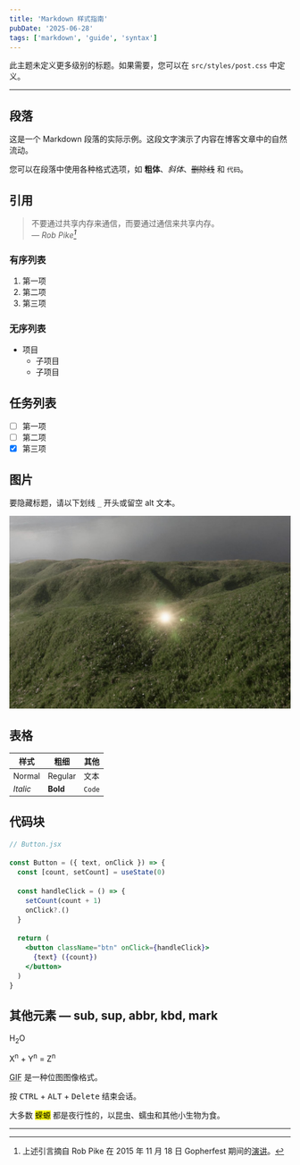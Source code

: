 ```yaml
---
title: 'Markdown 样式指南'
pubDate: '2025-06-28'
tags: ['markdown', 'guide', 'syntax']
---
```


此主题未定义更多级别的标题。如果需要，您可以在 `src/styles/post.css` 中定义。

---

## 段落

这是一个 Markdown 段落的实际示例。这段文字演示了内容在博客文章中的自然流动。

您可以在段落中使用各种格式选项，如 **粗体**、_斜体_、~~删除线~~ 和 `代码`。

## 引用

> 不要通过共享内存来通信，而要通过通信来共享内存。<br>
> — <cite>Rob Pike[^1]</cite>

[^1]: 上述引言摘自 Rob Pike 在 2015 年 11 月 18 日 Gopherfest 期间的[演讲](https://www.youtube.com/watch?v=PAAkCSZUG1c)。

### 有序列表

1. 第一项
2. 第二项
3. 第三项

### 无序列表

- 项目
  - 子项目
  - 子项目

## 任务列表

- [ ] 第一项
- [ ] 第二项
- [x] 第三项

## 图片

要隐藏标题，请以下划线 `_` 开头或留空 alt 文本。

![HIKARI](./_assets/hikari.jpg)

## 表格

| 样式     | 粗细   | 其他   |
| -------- | ------ | ------ |
| Normal   | Regular| 文本   |
| _Italic_ | **Bold**| `Code` |

## 代码块

```jsx
// Button.jsx

const Button = ({ text, onClick }) => {
  const [count, setCount] = useState(0)

  const handleClick = () => {
    setCount(count + 1)
    onClick?.()
  }

  return (
    <button className="btn" onClick={handleClick}>
      {text} ({count})
    </button>
  )
}
```

## 其他元素 — sub, sup, abbr, kbd, mark

H<sub>2</sub>O

X<sup>n</sup> + Y<sup>n</sup> = Z<sup>n</sup>

<abbr title="Graphics Interchange Format">GIF</abbr> 是一种位图图像格式。

按 <kbd>CTRL</kbd> + <kbd>ALT</kbd> + <kbd>Delete</kbd> 结束会话。

大多数 <mark>蝾螈</mark> 都是夜行性的，以昆虫、蠕虫和其他小生物为食。

---
